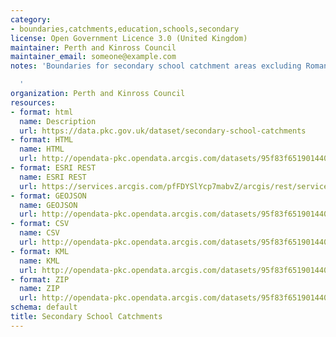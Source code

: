```yaml
---
category:
- boundaries,catchments,education,schools,secondary
license: Open Government Licence 3.0 (United Kingdom)
maintainer: Perth and Kinross Council
maintainer_email: someone@example.com
notes: 'Boundaries for secondary school catchment areas excluding Roman Catholic Schools.

  '
organization: Perth and Kinross Council
resources:
- format: html
  name: Description
  url: https://data.pkc.gov.uk/dataset/secondary-school-catchments
- format: HTML
  name: HTML
  url: http://opendata-pkc.opendata.arcgis.com/datasets/95f83f651901440292a82ae2f737828d_0
- format: ESRI REST
  name: ESRI REST
  url: https://services.arcgis.com/pfFDYSlYcp7mabvZ/arcgis/rest/services/Secondary_School_Catchments/FeatureServer/0
- format: GEOJSON
  name: GEOJSON
  url: http://opendata-pkc.opendata.arcgis.com/datasets/95f83f651901440292a82ae2f737828d_0.geojson
- format: CSV
  name: CSV
  url: http://opendata-pkc.opendata.arcgis.com/datasets/95f83f651901440292a82ae2f737828d_0.csv
- format: KML
  name: KML
  url: http://opendata-pkc.opendata.arcgis.com/datasets/95f83f651901440292a82ae2f737828d_0.kml
- format: ZIP
  name: ZIP
  url: http://opendata-pkc.opendata.arcgis.com/datasets/95f83f651901440292a82ae2f737828d_0.zip
schema: default
title: Secondary School Catchments
---
```

